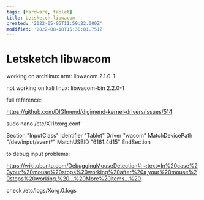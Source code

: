 ```yaml
---
tags: [hardware, tablet]
title: Letsketch libwacom
created: '2022-05-06T11:59:22.000Z'
modified: '2022-08-18T15:30:01.751Z'
---
```


# Letsketch libwacom

working on archlinux arm:
libwacom 2.1.0-1

not working on kali linux:
libwacom-bin 2.2.0-1

full reference:

https://github.com/DIGImend/digimend-kernel-drivers/issues/514

sudo nano /etc/X11/xorg.conf

Section "InputClass"
Identifier "Tablet"
Driver "wacom"
MatchDevicePath "/dev/input/event*"
MatchUSBID "6161:4d15"
EndSection

to debug input problems:

https://wiki.ubuntu.com/DebuggingMouseDetection#:~:text=In%20case%20your%20mouse%20stops%20working%20after%20a,your%20mouse%20stops%20working.%20...%20More%20items...%20

check /etc/logs/Xorg.0.logs
